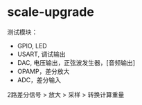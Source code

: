 # scale-upgrade

测试模块：
* GPIO, LED
* USART, 调试输出
* DAC, 电压输出，正弦波发生器，[音频输出]
* OPAMP，差分放大
* ADC，差分输入


2路差分信号 > 放大 > 采样 > 转换计算重量